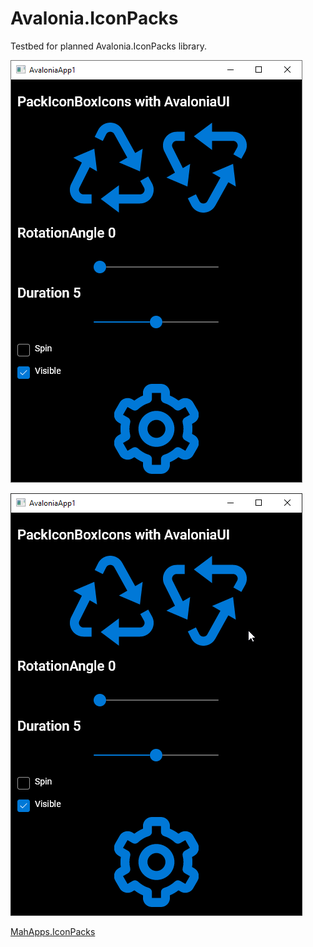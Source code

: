 # Avalonia.IconPacks

Testbed for planned Avalonia.IconPacks library.

![iconpacks_pic](./2020-09-17_15h22_46.png)

![iconpacks_gif](./avalonia_iconpacks_preview010.gif)

[MahApps.IconPacks](https://github.com/MahApps/MahApps.Metro.IconPacks)
